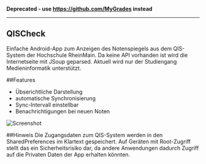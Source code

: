 **Deprecated - use https://github.com/MyGrades instead**

--------------------------------------------------------

QISCheck
--------

Einfache Android-App zum Anzeigen des Notenspiegels aus dem QIS-System
der Hochschule RheinMain. Da keine API vorhanden ist wird die Internetseite mit JSoup
geparsed. Aktuell wird nur der Studiengang Medieninformatik unterstützt.


##Features
* Übserichtliche Darstellung
* automatische Synchronisierung
* Sync-Intervall einstellbar
* Benachrichtigungen bei neuen Noten

![Screenshot][1]

##Hinweis
Die Zugangsdaten zum QIS-System werden in den SharedPreferences im Klartext gespeichert.
Auf Geräten mit Root-Zugriff stellt das ein Sicherheitsrisiko dar, da andere Anwendungen
dadurch Zugriff auf die Privaten Daten der App erhalten könnten. 

[1]: http://www.pixeltronics.net/qischeck-screenshot.png
